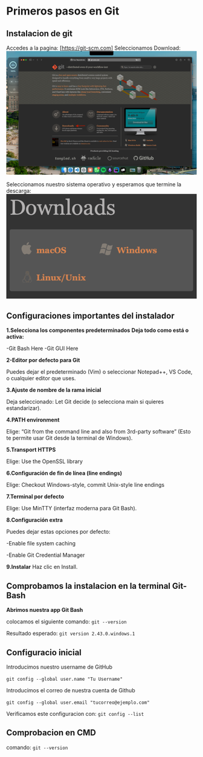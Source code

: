 # Primeros pasos en Git

## Instalacion de git

Accedes a la pagina: [https://git-scm.com]
Seleccionamos Download: ![imagen1.png](IMAGENES/Imagen1.png)

Seleccionamos nuestro sistema operativo y esperamos que termine la descarga: 
![alt text](IMAGENES/imagen2.png)

## Configuraciones importantes del instalador

**1.Selecciona los componentes predeterminados**
**Deja todo como está o activa:**

-Git Bash Here
-Git GUI Here

**2-Editor por defecto para Git**

Puedes dejar el predeterminado (Vim) o seleccionar Notepad++, VS Code, o cualquier editor que uses.

**3.Ajuste de nombre de la rama inicial**

Deja seleccionado:
Let Git decide (o selecciona main si quieres estandarizar).

**4.PATH environment**

Elige:
“Git from the command line and also from 3rd-party software”
(Esto te permite usar Git desde la terminal de Windows).

**5.Transport HTTPS**

Elige: Use the OpenSSL library

**6.Configuración de fin de línea (line endings)**

Elige: Checkout Windows-style, commit Unix-style line endings
	
**7.Terminal por defecto**

Elige: Use MinTTY (interfaz moderna para Git Bash).

**8.Configuración extra**

Puedes dejar estas opciones por defecto:

-Enable file system caching 

-Enable Git Credential Manager 

**9.Instalar**
Haz clic en Install.


## Comprobamos la instalacion en la terminal Git-Bash

**Abrimos nuestra app Git Bash**

colocamos el siguiente comando: `git --version`

Resultado esperado: `git version 2.43.0.windows.1`

## Configuracio inicial 

Introducimos nuestro username de GitHub 

`git config --global user.name "Tu Username"`

Introducimos el correo de nuestra cuenta de Github 

`git config --global user.email "tucorreo@ejemplo.com"`

Verificamos este configuracion con: `git config --list`

## Comprobacion en CMD

comando: `git --version`